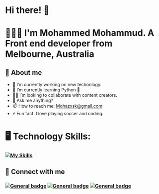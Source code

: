 # Hi there!  👋
# 🧑🏽‍💻 I'm Mohammed Mohammud.  A Front end developer from Melbourne, Australia

## 🚀 About me
- 🔭 I’m currently working on new techonlogy.
- 🌱 I’m currently learning Python :snake: 
- 🤝🏽 I’m looking to collaborate with content creators.
- 💬 Ask me anything?
- 📫 How to reach me: Mohazxsk@gmail.com 
- ⚡ Fun fact: I love playing soccer and coding.

# 🖥️ Technology Skills: 
### [![My Skills](https://skillicons.dev/icons?i=js,html,css,react,tailwind,nodejs,sass,figma)](https://skillicons.dev)
## 🔗 Connect with me
###  [![General badge](https://img.shields.io/badge/LinkedIn-0077B5?style=for-the-badge&logo=linkedin&logoColor=white)](https://www.linkedin.com/in/mohammed-mohammud-084a09294?utm_source=share&utm_campaign=share_via&utm_content=profile&utm_medium=ios_app)  [![General badge](https://img.shields.io/badge/Gmail-D14836?style=for-the-badge&logo=gmail&logoColor=white)](https://mail.google.com/mail/u/1/#inbox?compose=new) [![General badge](https://img.shields.io/badge/Twitter-1DA1F2?style=for-the-badge&logo=twitter&logoColor=white)](https://x.com/mohazxd?s=21&t=tylaIxS7pzIYgRXelAcZhw)



<!--
**Mohaz24/Mohaz24** is a ✨ _special_ ✨ repository because its `README.md` (this file) appears on your GitHub profile.


